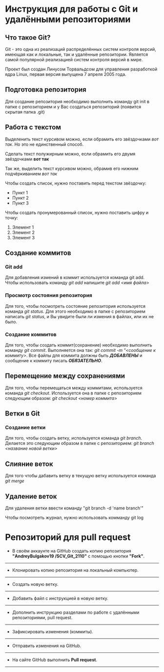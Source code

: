 # Инструкция для работы с Git и удалёнными репозиториями #

## Что такое Git? ##

Git - это одна из реализаций распределённых систем контроля версий, имеющая как и локальные, так и удалённые репозитории. Является самой популярной реализацией систем контроля версий в мире. 

Проект был создан Линусом Торвальдсом для управления разработкой ядра Linux, первая версия выпущена 7 апреля 2005 года.

## Подготовка репозитория ##

Для создание репозитория необходимо выполнить команду git init в папке с репозиторием и у Вас создаться репозиторий (появится скрытая папка .git)

## Работа с текстом ##

Выделенить текст курсивом можно, если обрамить его звёздочками *вот так*. Но это не единственный способ.

Сделать текст полужирным можно, если обрамить его двумя звёздочками **вот так** 

Так же, выделить текст курсивом можно, обрамив его нижним подчёркиванием _вот так_

Чтобы создать список, нужно поставить перед текстом звёздочку:

* Пункт 1
* Пункт 2
* Пункт 3

Чтобы создать пронумерованный список, нужно поставить цифру и точку:

1. Элемент 1
2. Элемент 2
3. Элемент 3

## Создание коммитов ##

### Git add ### 

Для добавления измений в коммит используется команда git add. Чтобы использовать команду *git* *add* напишите *git* *add* *<имя* *файла>*

### Просмотр состояния репозитория ###

Для того, чтобы посмотреть состояние репозитория используется команда *git* *status*. Для этого необходимо в папке с репозиторием написать *git* *status*, и Вы увидите были ли измения в файлах, или их не было.

### Создание коммитов ###

Для того, чтобы создать коммит(сохранение) необходимо выполнить команду *git* *commit*. Выполняется она так: *git* *commit* *-m* *"<сообщение к коммиту>*. Все файлы для коммита должны быть ***ДОБАВЛЕНЫ*** и сообщение к коммиту писать ***ОБЯЗАТЕЛЬНО***.

## Перемещение между сохранениями ##

Для того, чтобы перемещаться между коммитами, используется команда *git* *checkout*. Используется она в папке с репозиторием следующим образом: *git* *checkout* *<номер коммита>*

## Ветки в Git ##

### Создание ветки ###

Для того, чтобы создать ветку, используется команда *git* *branch*. Делается это следующим образом в папке с репозиторием: *git* *branch* *<название новой ветки>*

## Слияние веток ##

Для того чтобы дабавить ветку в текущую ветку используется команда *git* *merge*

## Удаление веток ##

Для удаления ветки ввести команду "git branch -d 'name branch'"

Чтобы посмотреть журнал, нужно использовать комманду git log


# Репозиторий для **pull request**
* В своём аккаунте на GitHub создать копию репозитория **"AndreyBulgakov19
/SCV_Git_2110"** с помощью кнопки **"Fork"**.
---
* Клонировать копию репозитория на локальный компьютер.
---
* Создать новую ветку.
---
* Добавить файл с инструкцией в новую ветку.
---
* Дополнить инструкцию разделами по работе с удалёнными репозиториями, pull request.
---
* Зафиксировать изменения (коммиты).
---
* Отправить изменения на GitHub.
---
* На сайте GitHub выполнить **Pull request**.
---
